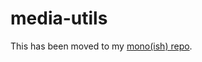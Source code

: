 # media-utils

This has been moved to my [mono(ish) repo](https://github.com/kevinfrei/packages.git).
